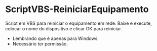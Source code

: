 # ScriptVBS-ReiniciarEquipamento
Script em VBS para reiniciar o equipamento em rede.
Baixe e execute, colocar o nome do dispositivo e clicar OK para reiniciar.
- Lembrando que é apenas para Windows.
- Necessário ter permissão.
